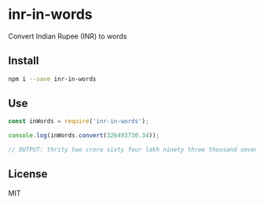 # inr-in-words
Convert Indian Rupee (INR) to words

## Install
```sh
npm i --save inr-in-words
```

## Use
```javascript
const inWords = require('inr-in-words');

console.log(inWords.convert(326493730.34));

// OUTPUT: thrity two crore sixty four lakh ninety three thousand seven hundred thrity rupee and thrity four paisa
```

## License
MIT